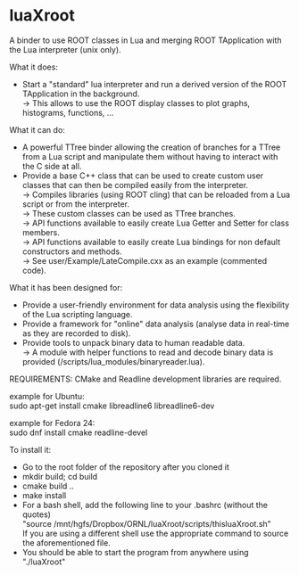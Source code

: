 # luaXroot
A binder to use ROOT classes in Lua and merging ROOT TApplication with the Lua interpreter (unix only).

What it does:  
- Start a "standard" lua interpreter and run a derived version of the ROOT TApplication in the background.  
      -> This allows to use the ROOT display classes to plot graphs, histograms, functions, ...
    
What it can do:
- A powerful TTree binder allowing the creation of branches for a TTree from a Lua script and manipulate them without having to interact with the C side at all.
- Provide a base C++ class that can be used to create custom user classes that can then be compiled easily from the interpreter.  
      -> Compiles libraries (using ROOT cling) that can be reloaded from a Lua script or from the interpreter.  
      -> These custom classes can be used as TTree branches.  
      -> API functions available to easily create Lua Getter and Setter for class members.  
      -> API functions available to easily create Lua bindings for non default constructors and methods.  
      -> See user/Example/LateCompile.cxx as an example (commented code).
    
 What it has been designed for:
 - Provide a user-friendly environment for data analysis using the flexibility of the Lua scripting language.
 - Provide a framework for "online" data analysis (analyse data in real-time as they are recorded to disk).
 - Provide tools to unpack binary data to human readable data.  
      -> A module with helper functions to read and decode binary data is provided (/scripts/lua_modules/binaryreader.lua).
    
REQUIREMENTS:
CMake and Readline development libraries are required.

example for Ubuntu:  
sudo apt-get install cmake libreadline6 libreadline6-dev

example for Fedora 24:  
sudo dnf install cmake readline-devel

To install it:

- Go to the root folder of the repository after you cloned it
- mkdir build; cd build
- cmake build ..
- make install
- For a bash shell, add the following line to your .bashrc (without the quotes)  
"source /mnt/hgfs/Dropbox/ORNL/luaXroot/scripts/thisluaXroot.sh"  
If you are using a different shell use the appropriate command to source the aforementioned file.
- You should be able to start the program from anywhere using "./luaXroot"
